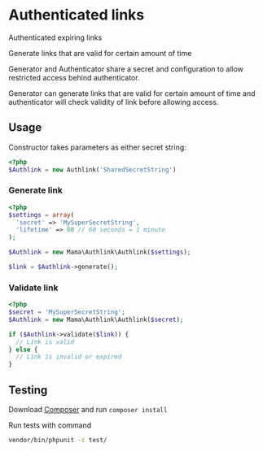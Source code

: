 # Authenticated links

Authenticated expiring links

Generate links that are valid for certain amount of time

Generator and Authenticator share a secret and configuration to
allow restricted access behind authenticator.

Generator can generate links that are valid for certain amount of time
and authenticator will check validity of link before allowing access.


## Usage

Constructor takes parameters as either secret string:
```php
<?php
$Authlink = new Authlink('SharedSecretString')
```

### Generate link

```php
<?php
$settings = array(
  'secret' => 'MySuperSecretString',
  'lifetime' => 60 // 60 seconds = 1 minute
);

$Authlink = new Mama\Authlink\Authlink($settings);

$link = $Authlink->generate();
```

### Validate link

```php
<?php
$secret = 'MySuperSecretString';
$Authlink = new Mama\Authlink\Authlink($secret);

if ($Authlink->validate($link)) {
  // Link is valid
} else {
  // Link is invalid or expired
}
```

## Testing

Download [Composer](https://getcomposer.org/) and run `composer install`

Run tests with command

```bash
vendor/bin/phpunit -c test/
```
